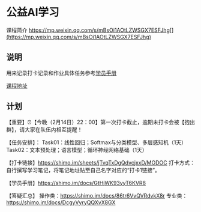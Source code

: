 # 公益AI学习
课程简介 https://mp.weixin.qq.com/s/mBsOi1AOtLZWSGX7ESFJhg[](https://mp.weixin.qq.com/s/mBsOi1AOtLZWSGX7ESFJhg)
## 说明
用来记录打卡记录和作业具体任务参考[学员手册](https://shimo.im/docs/GtHjWK93yyT6KVR8)


[课程地址](https://www.boyuai.com/elites/course/cZu18YmweLv10OeV)
## 计划
【重要】⏰【今晚（2月14日）22：00】第一次打卡截止，逾期未打卡会被【抱出群】，请大家在队伍内相互提醒！

【任务安排】：
Task01：线性回归；Softmax与分类模型、多层感知机（1天）
Task02：文本预处理；语言模型；循环神经网络基础（1天）

【打卡链接】https://shimo.im/sheets/jTvqTxDgQdvcjxxD/MODOC  打卡方式：自行撰写学习笔记，将笔记地址贴至自己名字对应的“打卡1链接”。

【学员手册】https://shimo.im/docs/GtHjWK93yyT6KVR8

【答疑汇总】
操作类：https://shimo.im/docs/86tr6VvQVRdvkX8r
专业类：https://shimo.im/docs/DcgyVyryQQXvX8GX